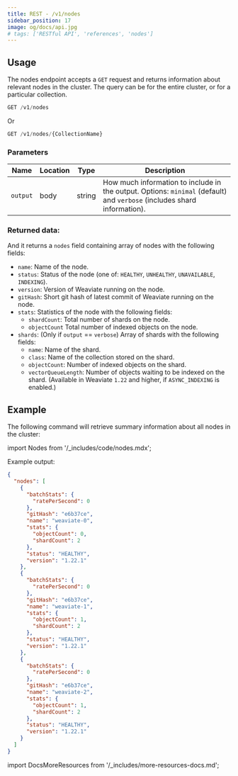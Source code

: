 ```yaml
---
title: REST - /v1/nodes
sidebar_position: 17
image: og/docs/api.jpg
# tags: ['RESTful API', 'references', 'nodes']
---
```



## Usage

The nodes endpoint accepts a `GET` request and returns information about relevant nodes in the cluster. The query can be for the entire cluster, or for a particular collection.

```js
GET /v1/nodes
```

Or

```js
GET /v1/nodes/{CollectionName}
```

### Parameters

| Name | Location | Type | Description |
| ---- | -------- | ---- | ----------- |
| `output` | body | string | How much information to include in the output. Options:  `minimal` (default) and `verbose` (includes shard information). |

### Returned data:

And it returns a `nodes` field containing array of nodes with the following fields:
- `name`: Name of the node.
- `status`: Status of the node (one of: `HEALTHY`, `UNHEALTHY`, `UNAVAILABLE`, `INDEXING`).
- `version`: Version of Weaviate running on the node.
- `gitHash`: Short git hash of latest commit of Weaviate running on the node.
- `stats`: Statistics of the node with the following fields:
    - `shardCount`: Total number of shards on the node.
    - `objectCount` Total number of indexed objects on the node.
- `shards`: (Only if `output` == `verbose`) Array of shards with the following fields:
    - `name`: Name of the shard.
    - `class`: Name of the collection stored on the shard.
    - `objectCount`: Number of indexed objects on the shard.
    - `vectorQueueLength`: Number of objects waiting to be indexed on the shard. (Available in Weaviate `1.22` and higher, if `ASYNC_INDEXING` is enabled.)

## Example

The following command will retrieve summary information about all nodes in the cluster:

import Nodes from '/_includes/code/nodes.mdx';

<Nodes/>

Example output:

```json
{
  "nodes": [
    {
      "batchStats": {
        "ratePerSecond": 0
      },
      "gitHash": "e6b37ce",
      "name": "weaviate-0",
      "stats": {
        "objectCount": 0,
        "shardCount": 2
      },
      "status": "HEALTHY",
      "version": "1.22.1"
    },
    {
      "batchStats": {
        "ratePerSecond": 0
      },
      "gitHash": "e6b37ce",
      "name": "weaviate-1",
      "stats": {
        "objectCount": 1,
        "shardCount": 2
      },
      "status": "HEALTHY",
      "version": "1.22.1"
    },
    {
      "batchStats": {
        "ratePerSecond": 0
      },
      "gitHash": "e6b37ce",
      "name": "weaviate-2",
      "stats": {
        "objectCount": 1,
        "shardCount": 2
      },
      "status": "HEALTHY",
      "version": "1.22.1"
    }
  ]
}
```

import DocsMoreResources from '/_includes/more-resources-docs.md';

<DocsMoreResources />
